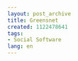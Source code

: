 ```yaml
---
layout: post_archive
title: Greensnet
created: 1122478641
tags:
- Social Software
lang: en
---
```


